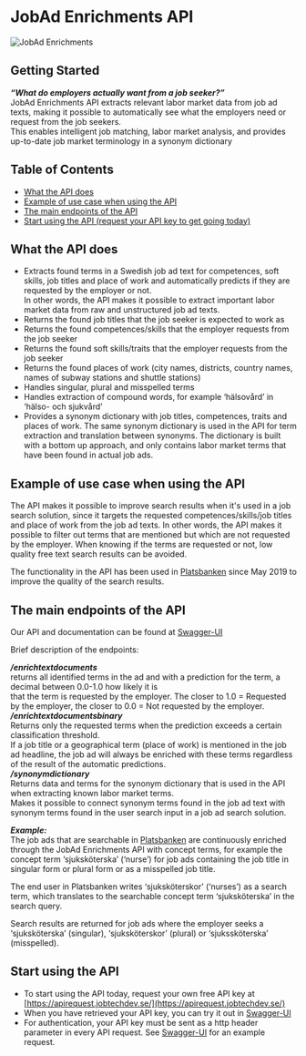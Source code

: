 # JobAd Enrichments API 
 
        
<img src="https://github.com/JobtechSwe/docs/blob/master/img/jae_terms2.png?raw=true"
     alt="JobAd Enrichments" />      
     
 
## Getting Started 
 
***“What do employers actually want from a job seeker?”***  
JobAd Enrichments API extracts relevant labor market data from job ad texts, making it possible to automatically see what the employers need or request from the job seekers.   
This enables intelligent job matching, labor market analysis, and provides up-to-date job market terminology in a synonym dictionary   
  
 
## Table of Contents 
* [What the API does](#What-the-API-does) 
* [Example of use case when using the API](#Example-of-use-case-when-using-the-API) 
* [The main endpoints of the API](#The-main-endpoints-of-the-API) 
* [Start using the API (request your API key to get going today)](#Start-using-the-API) 
  
## What the API does 
 
- Extracts found terms in a Swedish job ad text for competences, soft 
  skills, job titles and place of work and automatically predicts if 
  they are requested by the employer or not.  
  In other words, the API 
  makes it possible to extract important labor market data from raw and 
  unstructured job ad texts. 
- Returns the found job titles that the job seeker is expected to work 
  as    
- Returns the found competences/skills that the employer requests 
  from the job seeker    
- Returns the found soft skills/traits that the 
  employer requests from the job seeker    
- Returns the found places of work (city names, districts, country 
  names, names of subway stations and shuttle stations)              
- Handles singular, plural and misspelled terms       
- Handles extraction of compound words, for example ‘hälsovård’ in 
  ‘hälso- och sjukvård’ 
- Provides a synonym dictionary with job titles, competences, traits and places of work. The same synonym dictionary is used in the API for term extraction    and translation between synonyms. The dictionary is built with a bottom up approach, and only contains labor market terms that have been found in actual job ads. 
 
## Example of use case when using the API 
 
The API makes it possible to improve search results when it's used in a job search solution, since it targets the requested competences/skills/job titles and place of work from the job ad texts. In other words, the API makes it possible to filter out terms that are mentioned but which are not requested by the employer. When knowing if the terms are requested or not, low quality free text search results can be avoided. 
  
The functionality in the API has been used in [Platsbanken](https://arbetsformedlingen.se/platsbanken/) since May 2019 to improve the quality of the search results.   
   
 
## The main endpoints of the API 
 
Our API and documentation can be found at [Swagger-UI](https://jobad-enrichments-api.jobtechdev.se/)   

Brief description of the endpoints:   
 
**_/enrichtextdocuments_**  
returns all identified terms in the ad and with a prediction for the term, a decimal between 0.0-1.0 how likely it is   
that the term is requested by the employer. The closer to 1.0 = Requested by the employer, the closer to 0.0 = Not requested by the employer.    
**_/enrichtextdocumentsbinary_**  
Returns only the requested terms when the prediction exceeds a certain classification threshold.   
If a job title or a geographical term (place of work) is mentioned in the job ad headline, the job ad will always be enriched with these terms regardless of the result of the automatic predictions.   
**_/synonymdictionary_**  
Returns data and terms for the synonym dictionary that is used in the API when extracting known labor market terms.    
Makes it possible to connect synonym terms found in the job ad text with synonym terms found in the user search input in a job ad search solution.   

***Example:***  
The job ads that are searchable in [Platsbanken](https://arbetsformedlingen.se/platsbanken/) are continuously enriched through the JobAd Enrichments API with concept terms, for example the concept term ‘sjuksköterska’ (‘nurse’) for job ads containing the job title in singular form or plural form or as a misspelled job title. 

The end user in Platsbanken writes ‘sjuksköterskor’ (‘nurses’) as a search term, which translates to the searchable concept term ‘sjuksköterska’ in the search query. 

Search results are returned for job ads where the employer seeks a ‘sjuksköterska’ (singular), ‘sjuksköterskor’ (plural) or ‘sjukssköterska’ (misspelled). 
 
## Start using the API
* To start using the API today, request your own free API key at [https://apirequest.jobtechdev.se/](https://apirequest.jobtechdev.se/)  
* When you have retrieved your API key, you can try it out in [Swagger-UI](https://jobad-enrichments-api.jobtechdev.se/)  
* For authentication, your API key must be sent as a http header parameter in every API request. See [Swagger-UI](https://jobad-enrichments-api.jobtechdev.se/) for an example request.
 
